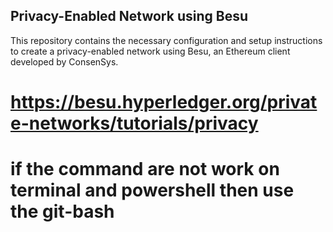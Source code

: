 ## Privacy-Enabled Network using Besu

This repository contains the necessary configuration and setup instructions to create a privacy-enabled network using Besu, an Ethereum client developed by ConsenSys.

# https://besu.hyperledger.org/private-networks/tutorials/privacy
# if the command are not work on terminal and powershell then use the git-bash

